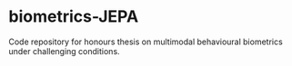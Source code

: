 # biometrics-JEPA
Code repository for honours thesis on multimodal behavioural biometrics under challenging conditions. 
